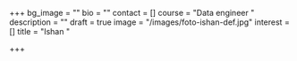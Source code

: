 +++
bg_image = ""
bio = ""
contact = []
course = "Data engineer "
description = ""
draft = true
image = "/images/foto-ishan-def.jpg"
interest = []
title = "Ishan "

+++
